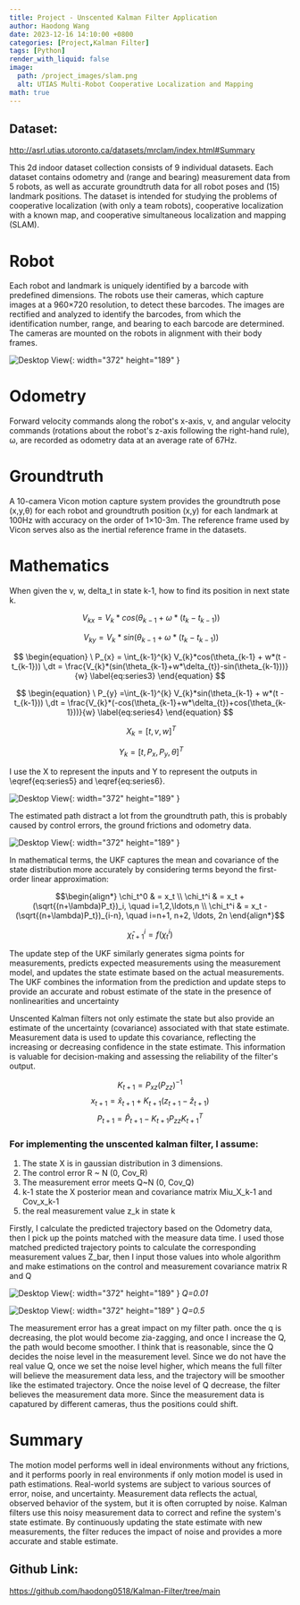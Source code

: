 ```yaml
---
title: Project - Unscented Kalman Filter Application 
author: Haodong Wang
date: 2023-12-16 14:10:00 +0800
categories: [Project,Kalman Filter]
tags: [Python]
render_with_liquid: false
image:
  path: /project_images/slam.png
  alt: UTIAS Multi-Robot Cooperative Localization and Mapping
math: true
---
```


## Dataset:  
http://asrl.utias.utoronto.ca/datasets/mrclam/index.html#Summary

This 2d indoor dataset collection consists of 9 individual datasets. Each dataset contains odometry and (range and bearing) measurement data from 5 robots, as well as accurate groundtruth data for all robot poses and (15) landmark positions. The dataset is intended for studying the problems of cooperative localization (with only a team robots), cooperative localization with a known map, and cooperative simultaneous localization and mapping (SLAM).

# Robot

Each robot and landmark is uniquely identified by a barcode with predefined dimensions. The robots use their cameras, which capture images at a 960×720 resolution, to detect these barcodes. The images are rectified and analyzed to identify the barcodes, from which the identification number, range, and bearing to each barcode are determined. The cameras are mounted on the robots in alignment with their body frames.

![Desktop View](/project_images/SLAM/SLAM_Robot.png){: width="372" height="189" }

# Odometry

Forward velocity commands along the robot's x-axis, v, and angular velocity commands (rotations about the robot's z-axis following the right-hand rule), ω, are recorded as odometry data at an average rate of 67Hz.


# Groundtruth

A 10-camera Vicon motion capture system provides the groundtruth pose (x,y,θ) for each robot and groundtruth position (x,y) for each landmark at 100Hz with accuracy on the order of 1×10-3m. The reference frame used by Vicon serves also as the inertial reference frame in the datasets.

# Mathematics

When given the v, w, delta_t in state k-1, how to find its position in next state k.

$$
\begin{equation}
  \ V_{kx} =V_{k}*cos(\theta_{k-1}+\omega*(t_{k}-t_{k-1}))
  \label{eq:series1}
\end{equation}
$$

$$
\begin{equation}
  \ V_{ky} =V_{k}*sin(\theta_{k-1}+\omega*(t_{k}-t_{k-1})) 
  \label{eq:series2}
\end{equation}
$$

$$
\begin{equation}
  \ P_{x} = \int_{k-1}^{k} V_{k}*cos(\theta_{k-1} + w*(t - t_{k-1})) \,dt = \frac{V_{k}*(sin(\theta_{k-1}+w*\delta_{t})-sin(\theta_{k-1}))}{w} 
  \label{eq:series3}
\end{equation}
$$

$$
\begin{equation}
  \ P_{y} =\int_{k-1}^{k} V_{k}*sin(\theta_{k-1} + w*(t - t_{k-1})) \,dt = \frac{V_{k}*(-cos(\theta_{k-1}+w*\delta_{t})+cos(\theta_{k-1}))}{w} 
  \label{eq:series4}
\end{equation}
$$

$$
\begin{equation}
  \ X_{k} = [t , v, w]^{T}
  \label{eq:series5}
\end{equation}
$$

$$
\begin{equation}
  \ Y_k = [t,P_x, P_y, \theta]^{T }
  \label{eq:series6}
\end{equation}
$$

 I use the X to represent the inputs and Y to represent the outputs in \eqref{eq:series5} and \eqref{eq:series6}. 

![Desktop View](/project_images/SLAM/Estimated%20Trajectory.png){: width="372" height="189" }

The estimated  path distract a lot from the groundtruth path, this is probably caused by control errors, the ground frictions and odometry data. 

![Desktop View](/project_images/SLAM/UKF_Algorithm.png){: width="372" height="189" }

In mathematical terms, the UKF captures the mean and covariance of the state distribution more accurately by considering terms beyond the first-order linear approximation:

$$\begin{align*}
\chi_t^0 & = x_t \\
\chi_t^i & = x_t + (\sqrt{(n+\lambda)P_t})_i, \quad i=1,2,\ldots,n \\
\chi_t^i & = x_t - (\sqrt{(n+\lambda)P_t})_{i-n}, \quad i=n+1, n+2, \ldots, 2n
\end{align*}$$

$$\hat{\chi}_{t+1}^i = f(\chi_t^i)$$

The update step of the UKF similarly generates sigma points for measurements, predicts expected measurements using the measurement model, and updates the state estimate based on the actual measurements. The UKF combines the information from the prediction and update steps to provide an accurate and robust estimate of the state in the presence of nonlinearities and uncertainty

Unscented Kalman filters not only estimate the state but also provide an estimate of the uncertainty (covariance) associated with that state estimate. Measurement data is used to update this covariance, reflecting the increasing or decreasing confidence in the state estimate. This information is valuable for decision-making and assessing the reliability of the filter's output.

$$K_{t+1} = P_{xz} (P_{zz})^{-1}$$
$$x_{t+1} = \hat{x}_{t+1} + K_{t+1} (z_{t+1} - \hat{z}_{t+1})$$
$$P_{t+1} = \hat{P}_{t+1} - K_{t+1} P_{zz} K_{t+1}^T$$

### For implementing the unscented kalman filter, I assume: 
1. The state X is in gaussian distribution in 3 dimensions. 
2. The control error R ~ N (0, Cov_R)
3. The measurement error meets Q~N (0, Cov_Q)
4. k-1 state the X posterior mean and covariance matrix Miu_X_k-1 and Cov_x_k-1
5. the real measurement value z_k in state k

Firstly, I calculate the predicted trajectory based on the Odometry data, then I pick up the points matched with the measure data time. I used those matched predicted trajectory points to calculate the corresponding measurement values Z_bar, then I input those values into whole algorithm and make estimations on the control and measurement covariance matrix R and Q

![Desktop View](/project_images/SLAM/corrected_trajectory_q0.01.png){: width="372" height="189" }
_Q=0.01_

![Desktop View](/project_images/SLAM/corrected_trajectory_q0.5.png){: width="372" height="189" }
_Q=0.5_

The measurement error has a great impact on my filter path. once the q is decreasing, the plot would become zia-zagging, and once I increase the Q, the path would become smoother. I think that is reasonable, since the Q decides the noise level in the measurement level. Since we do not have the real value Q, once we set the noise level higher, which means the full filter will believe the measurement data less, and the trajectory will be smoother like the estimated trajectory. Once the noise level of Q decrease, the filter believes the measurement data more. Since the measurement data is capatured by different cameras, thus the positions could shift.

# Summary

The motion model performs well in ideal environments without any frictions, and it performs poorly  in real environments if only motion model is used in path estimations. Real-world systems are subject to various sources of error, noise, and uncertainty. Measurement data reflects the actual, observed behavior of the system, but it is often corrupted by noise. Kalman filters use this noisy measurement data to correct and refine the system's state estimate. By continuously updating the state estimate with new measurements, the filter reduces the impact of noise and provides a more accurate and stable estimate.

## Github Link:

https://github.com/haodong0518/Kalman-Filter/tree/main